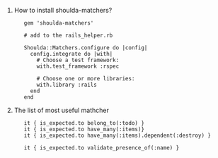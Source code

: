 1. How to install shoulda-matchers?
    
          gem 'shoulda-matchers'

          # add to the rails_helper.rb

          Shoulda::Matchers.configure do |config|
            config.integrate do |with|
              # Choose a test framework:
              with.test_framework :rspec

              # Choose one or more libraries:
              with.library :rails
            end
          end
2. The list of most useful mathcher 

          it { is_expected.to belong_to(:todo) }
          it { is_expected.to have_many(:items)}
          it { is_expected.to have_many(:items).dependent(:destroy) }
          
          it { is_expected.to validate_presence_of(:name) }

